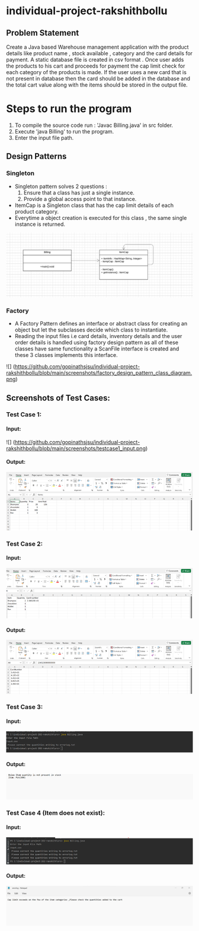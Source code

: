 # individual-project-rakshithbollu

## Problem Statement
Create a Java based Warehouse management application with the product details like product name , stock available , category and the card details for payment. A static
database file is created in csv format . Once user adds the products to his cart and proceeds for payment the cap limit check for each category of the products is made.
If the user uses a new card that is not present in database then the card should be added in the database and the total cart value along with the items should be stored
in the output file.

# Steps to run the program
1. To compile the source code run :  'Javac Billing.java' in src folder.
2. Execute 'java Billing' to run the program.
3. Enter the input file path.

## Design Patterns
### Singleton
* Singleton pattern solves 2 questions :
    1) Ensure that a class has just a single instance. 
    2) Provide a global access point to that instance.
* ItemCap is a Singleton class that has the cap limit details of each product category.
* Everytime a object creation is executed for this class , the same single instance is returned.

![](https://github.com/gopinathsjsu/individual-project-rakshithbollu/blob/main/screenshots/singleton_design_pattern_class_diagram.png)

### Factory
* A Factory Pattern defines an interface or abstract class for creating an object but let the subclasses decide which class to instantiate. 
* Reading the input files i.e card details, inventory details and the user order details is handled using factory design pattern as all of these classes have same functionality a ScanFile interface is created and these 3 classes implements this interface.

![] (https://github.com/gopinathsjsu/individual-project-rakshithbollu/blob/main/screenshots/factory_design_pattern_class_diagram.png)

## Screenshots of Test Cases:

### Test Case 1:

#### Input:

![] (https://github.com/gopinathsjsu/individual-project-rakshithbollu/blob/main/screenshots/testcase1_input.png)

#### Output:

![](https://github.com/gopinathsjsu/individual-project-rakshithbollu/blob/main/screenshots/testcase1_output.png)

### Test Case 2:

#### Input:

![](https://github.com/gopinathsjsu/individual-project-rakshithbollu/blob/main/screenshots/testcase2_input.png)

#### Output:

![](https://github.com/gopinathsjsu/individual-project-rakshithbollu/blob/main/screenshots/testcase2_output.png)


### Test Case 3:

#### Input:

![](https://github.com/gopinathsjsu/individual-project-rakshithbollu/blob/main/screenshots/testcase3_input.png)

#### Output:

![](https://github.com/gopinathsjsu/individual-project-rakshithbollu/blob/main/screenshots/testcase3_output.png)


### Test Case 4 (Item does not exist):

#### Input:

![](https://github.com/gopinathsjsu/individual-project-rakshithbollu/blob/main/screenshots/testcase4_input.png)

#### Output:

![](https://github.com/gopinathsjsu/individual-project-rakshithbollu/blob/main/screenshots/testcase4_output.jpeg)

